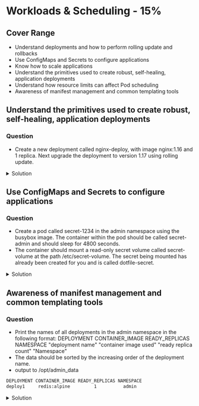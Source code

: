 # Workloads & Scheduling - 15%

## Cover Range

* Understand deployments and how to perform rolling update and rollbacks
* Use ConfigMaps and Secrets to configure applications
* Know how to scale applications
* Understand the primitives used to create robust, self-healing, application deployments
* Understand how resource limits can affect Pod scheduling
* Awareness of manifest management and common templating tools

## Understand the primitives used to create robust, self-healing, application deployments

### Question

* Create a new deployment called nginx-deploy, with image nginx:1.16 and 1 replica. Next upgrade the deployment to version 1.17 using rolling update.

<details><summary>Solution</summary>
<p>

#### Concept

* create deployment and maintain version

#### Step

Run command to create and set version

```bash
k create deploy nginx-deploy --image=nginx:1.16 --replicas=1
k set image deployment.apps/nginx-deploy nginx=nginx:1.17
k get deployment.apps/nginx-deploy
```

</p>
</details>

## Use ConfigMaps and Secrets to configure applications

### Question

* Create a pod called secret-1234 in the admin namespace using the busybox image. The container within the pod should be called secret-admin and should sleep for 4800 seconds.
* The container should mount a read-only secret volume called secret-volume at the path /etc/secret-volume. The secret being mounted has already been created for you and is called dotfile-secret.

<details><summary>Solution</summary>
<p>

#### Concept

* create pod with secret environment.

#### Step

Create yaml to create pod

```bash
cat <<EOF >pod.yaml
apiVersion: v1
kind: Pod
metadata:
  labels:
    run: secret-1234
  name: secret-1234
  namespace: admin
spec:
  volumes:
  - name: secret-volume
    secret:
      secretName: dotfile-secret
  containers:
  - image: busybox
    name: secret-admin
    command:
    - "sh"
    - "-c"
    - "sleep 4800"
    volumeMounts:
    - name: secret-volume
      mountPath: /etc/secret-volume
      readOnly: true
EOF
kubectl apply -f pod.yaml
```

</p>
</details>

## Awareness of manifest management and common templating tools

### Question

* Print the names of all deployments in the admin namespace in the following format: DEPLOYMENT CONTAINER_IMAGE READY_REPLICAS NAMESPACE "deployment name" "container image used" "ready replica count" "Namespace"
* The data should be sorted by the increasing order of the deployment name.
* output to /opt/admin_data

```bash
DEPLOYMENT CONTAINER_IMAGE READY_REPLICAS NAMESPACE
deploy1     redis:alpine         1          admin
```

<details><summary>Solution</summary>
<p>

#### Concept

* Check deployment yaml format and use -o query by cli.
* Note to add --sort-by args in output
* Output result to file

#### Step

Run command to get structure

```bash
kubectl get deploy1 -n admin
```

```yaml
apiVersion: apps/v1
kind: Deployment
metadata:
  annotations:
    deployment.kubernetes.io/revision: "1"
  creationTimestamp: "2022-11-05T03:11:15Z"
  generation: 1
  labels:
    app: deploy1
  name: deploy1
  namespace: admin
  resourceVersion: "4593"
  uid: eca49176-d964-4537-899c-8d23a867c69a
spec:
  progressDeadlineSeconds: 600
  replicas: 1
  revisionHistoryLimit: 10
  selector:
    matchLabels:
      app: deploy1
  strategy:
    rollingUpdate:
      maxSurge: 25%
      maxUnavailable: 25%
    type: RollingUpdate
  template:
    metadata:
      creationTimestamp: null
      labels:
        app: deploy1
    spec:
      containers:
      - image: redis
        imagePullPolicy: Always
        name: redis
        resources: {}
        terminationMessagePath: /dev/termination-log
        terminationMessagePolicy: File
      dnsPolicy: ClusterFirst
      restartPolicy: Always
      schedulerName: default-scheduler
      securityContext: {}
      terminationGracePeriodSeconds: 30
```

Observe the yaml structure and use --sort-by and -o custom-columns to get target output format.
You can check output data in terminal before output to file.

```bash
kubectl get deploy -n admin --sort-by=.metadata.name \
-o custom-columns=DEPLOYMENT:.metadata.name,CONTAINER_IMAGE:.spec.template.spec.containers[].image,READY_REPLICAS:.status.readyReplicas,NAMESPACE:.metadata.namespace > /opt/admin_data
```

Output data

```bash
cat /opt/admin_data

DEPLOYMENT   CONTAINER_IMAGE   READY_REPLICAS   NAMESPACE
deploy1         redis             1                  admin
deploy2         redis:alpine      1                  admin
deploy3         redis:1.16        1                  admin
deploy4         redis:1.17        1                  admin
deploy5         redis:latest      1                  admin
```

</p>
</details>
